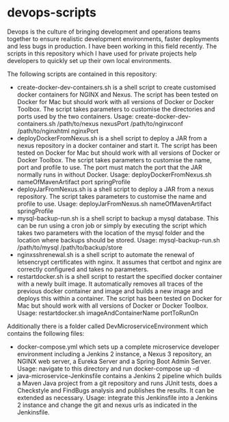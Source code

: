 # devops-scripts

Devops is the culture of bringing development and operations teams together to ensure realistic development environments, faster deployments and less bugs in production. I have been working in this field recently. The scripts in this repository which I have used for private projects help developers to quickly set up their own local environments.

The following scripts are contained in this repository:
* create-docker-dev-containers.sh is a shell script to create customised docker containers for NGINX and Nexus. The script has been tested on Docker for Mac but should work with all versions of Docker or Docker Toolbox. The script takes parameters to customise the directories and ports used by the two containers. Usage: create-docker-dev-containers.sh /path/to/nexus nexusPort /path/to/nginxconf /path/to/nginxhtml nginxPort
* deployDockerFromNexus.sh is a shell script to deploy a JAR from a nexus repository in a docker container and start it. The script has been tested on Docker for Mac but should work with all versions of Docker or Docker Toolbox. The script takes parameters to customise the name, port and profile to use. The port must match the port that the JAR normally runs in without Docker. Usage: deployDockerFromNexus.sh nameOfMavenArtifact port springProfile 
* deployJarFromNexus.sh is a shell script to deploy a JAR from a nexus repository. The script takes parameters to customise the name and profile to use. Usage: deployJarFromNexus.sh nameOfMavenArtifact springProfile 
* mysql-backup-run.sh is a shell script to backup a mysql database. This can be run using a cron job or simply by executing the script which takes two parameters with the location of the mysql folder and the location where backups should be stored. Usage: mysql-backup-run.sh /path/to/mysql /path/to/backup/store
* nginxsshrenewal.sh is a shell script to automate the renewal of letsencrypt certificates with nginx. It assumes that certbot and nginx are correctly configured and takes no parameters.
* restartdocker.sh is a shell script to restart the specified docker container with a newly built image. It automatically removes all traces of the previous docker container and image and builds a new image and deploys this within a container. The script has been tested on Docker for Mac but should work with all versions of Docker or Docker Toolbox. Usage: restartdocker.sh imageAndContainerName portToRunOn

Additionally there is a folder called DevMicroserviceEnvironment which contains the following files:
* docker-compose.yml which sets up a complete microservice developer environment including a Jenkins 2 instance, a Nexus 3 repository, an NGINX web server, a Eureka Server and a Spring Boot Admin Server. Usage: navigate to this directory and run docker-compose up -d
* java-microservice-Jenkinsfile contains a Jenkins 2 pipeline which builds a Maven Java project from a git repository and runs JUnit tests, does a Checkstyle and FindBugs analysis and publishes the results. It can be extended as necessary. Usage: integrate this Jenkinsfile into a Jenkins 2 instance and change the git and nexus urls as indicated in the Jenkinsfile.
